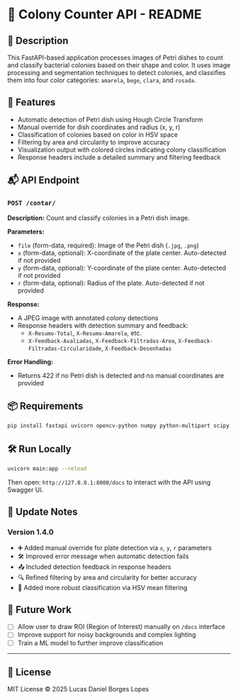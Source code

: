 # 🧫 Colony Counter API - README

## 📄 Description
This FastAPI-based application processes images of Petri dishes to count and classify bacterial colonies based on their shape and color. It uses image processing and segmentation techniques to detect colonies, and classifies them into four color categories: `amarela`, `bege`, `clara`, and `rosada`.

## 🚀 Features
- Automatic detection of Petri dish using Hough Circle Transform
- Manual override for dish coordinates and radius (x, y, r)
- Classification of colonies based on color in HSV space
- Filtering by area and circularity to improve accuracy
- Visualization output with colored circles indicating colony classification
- Response headers include a detailed summary and filtering feedback

## 📬 API Endpoint
### `POST /contar/`
**Description:** Count and classify colonies in a Petri dish image.

**Parameters:**
- `file` (form-data, required): Image of the Petri dish (`.jpg`, `.png`)
- `x` (form-data, optional): X-coordinate of the plate center. Auto-detected if not provided
- `y` (form-data, optional): Y-coordinate of the plate center. Auto-detected if not provided
- `r` (form-data, optional): Radius of the plate. Auto-detected if not provided

**Response:**
- A JPEG image with annotated colony detections
- Response headers with detection summary and feedback:
  - `X-Resumo-Total`, `X-Resumo-Amarela`, etc.
  - `X-Feedback-Avaliadas`, `X-Feedback-Filtradas-Area`, `X-Feedback-Filtradas-Circularidade`, `X-Feedback-Desenhadas`

**Error Handling:**
- Returns 422 if no Petri dish is detected and no manual coordinates are provided

## 📦 Requirements
```bash
pip install fastapi uvicorn opencv-python numpy python-multipart scipy
```

## 🛠️ Run Locally
```bash
uvicorn main:app --reload
```
Then open: `http://127.0.0.1:8000/docs` to interact with the API using Swagger UI.

## 📌 Update Notes
### Version 1.4.0
- ➕ Added manual override for plate detection via `x`, `y`, `r` parameters
- 🛠 Improved error message when automatic detection fails
- 📤 Included detection feedback in response headers
- 🔍 Refined filtering by area and circularity for better accuracy
- 🧪 Added more robust classification via HSV mean filtering

## 🔮 Future Work
- [ ]  Allow user to draw ROI (Region of Interest) manually on `/docs` interface
- [ ]  Improve support for noisy backgrounds and complex lighting
- [ ]  Train a ML model to further improve classification

---
## 📄 License
MIT License © 2025 Lucas Daniel Borges Lopes

